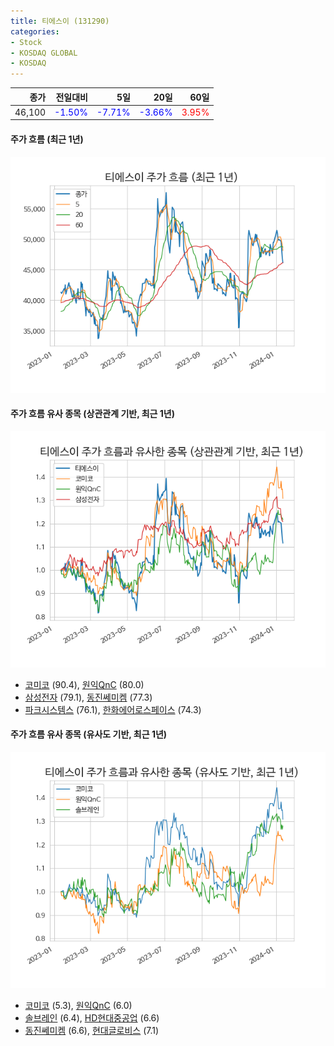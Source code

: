 ```yaml
---
title: 티에스이 (131290)
categories:
- Stock
- KOSDAQ GLOBAL
- KOSDAQ
---
```


|종가|전일대비|5일|20일|60일|
|---:|-------:|--:|---:|---:|
|46,100|<span style="color: blue">-1.50%</span>|<span style="color: blue">-7.71%</span>|<span style="color: blue">-3.66%</span>|<span style="color: red">3.95%</span>|

<!-- more -->

#### 주가 흐름 (최근 1년)
![131290](/assets/images/stock/131290.png)


#### 주가 흐름 유사 종목 (상관관계 기반, 최근 1년)
![131290](/assets/images/stock/131290_corr.png)
- [코미코](/183300/) (90.4), [원익QnC](/074600/) (80.0)
- [삼성전자](/005930/) (79.1), [동진쎄미켐](/005290/) (77.3)
- [파크시스템스](/140860/) (76.1), [한화에어로스페이스](/012450/) (74.3)


#### 주가 흐름 유사 종목 (유사도 기반, 최근 1년)
![131290](/assets/images/stock/131290_sim.png)
- [코미코](/183300/) (5.3), [원익QnC](/074600/) (6.0)
- [솔브레인](/357780/) (6.4), [HD현대중공업](/329180/) (6.6)
- [동진쎄미켐](/005290/) (6.6), [현대글로비스](/086280/) (7.1)